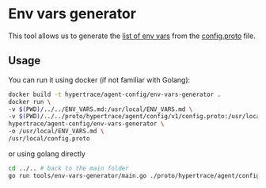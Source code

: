 # Env vars generator

This tool allows us to generate the [list of env vars](../../ENV_VARS.md) from the [config.proto](../../proto/hypertrace/agent/config/v1/config.proto) file.

## Usage

You can run it using docker (if not familiar with Golang):

```bash
docker build -t hypertrace/agent-config/env-vars-generator .
docker run \
-v $(PWD)/../../ENV_VARS.md:/usr/local/ENV_VARS.md \
-v $(PWD)/../../proto/hypertrace/agent/config/v1/config.proto:/usr/local/config.proto \
hypertrace/agent-config/env-vars-generator \
-o /usr/local/ENV_VARS.md \
/usr/local/config.proto
```

or using golang directly

```bash
cd ../.. # back to the main folder
go run tools/env-vars-generator/main.go ./proto/hypertrace/agent/config/v1/config.proto
```
